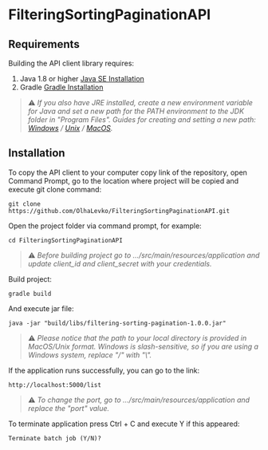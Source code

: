 # FilteringSortingPaginationAPI



## Requirements

Building the API client library requires:
1. Java 1.8 or higher [Java SE Installation][1]
2. Gradle [Gradle Installation][2]

[1]: https://www.oracle.com/java/technologies/javase-downloads.html 
[2]: https://gradle.org/install/

> ⚠️  _If you also have JRE installed, create a new environment variable for Java and set a new path for the PATH environment to the JDK folder in "Program Files". Guides for creating and setting a new path: [Windows][3] / [Unix][4] / [MacOS][5]._
> 
 [3]: https://stackoverflow.com/a/35623142
 [4]: https://linuxize.com/post/how-to-set-and-list-environment-variables-in-linux/?__cf_chl_managed_tk__=2d828b14fa177654a647a55ddfd6c806684ba724-1623071966-0-AQljDh9QvmnbGDiK9JEyOIzDsAnC1zFP3J8sHt1Rq5PuJ6vmiibCZCiYTQF1w-VaFoGl2Xp0uOYGFGH7uaNxWbX-S7qW84E3xKzPpdm2g1alzFj3X-mlJGemcio1_AcmIw1T1P_SjgjqhTWCRjTV6-aw39KSFnFtNmcori6DHk9fiRCPHFJWiqJ8bE5Ps4Z0BW0SLQ0M08ZI_-zne14-sqX6I0VyKLPh_43Y8U_KQPgVpSHvPyh2hhPmEWmrymHEzTb9fC2qNwtHXI81nbqj2s8BiilvJ-NAhFB7dQ4_nwY7hCOda0XP6fSicXuBHKrJChBE4ynd_7Kk1BJizfvB0zAx5OCxKPGJTJCiLHKj4Ompnrxb229jpGc6p4JfBd9Oz-J-7HAN81SAQxyONgSGp5fYGSGzedoL5jOgioCIoQvTq0ce3hFDGpBaz1ShHym71eixeNjJAk2m7cNHVwSfhqM-jAUPRFANj_QLIzuwkxy_pdb3kZ5mH1GzKT0gXH_rfMSctm8-PkHn0Yzgjr3ne8I9de0df7-8EOA53Qw5Zq0Ed6Yw-evxD7TJuFKspdjUe6ZdbdsmrjHgPZl7WBaNKGhNDpHZxWRA_R5TDqH57oqtngzMW8IsEwQSXmIZToWCoU4SM15_D2SL_SNU2OAwslmmg0-8z8fMQ9nC4MvIDB_RAubUFonkPL60VTu10xg4XmahsxBbF8SNKe_INR0bLBOLZmVA0ijhD_h1-UusutbdarDHKuxaursdW6Jb8gcn3A
 [5]: https://apple.stackexchange.com/a/229941

## Installation

To copy the API client to your computer copy link of the repository, open Command Prompt, go to the location where project will be copied and execute git clone command:

```shell
git clone https://github.com/OlhaLevko/FilteringSortingPaginationAPI.git
```

Open the project folder via command prompt, for example:
```shell
cd FilteringSortingPaginationAPI
```

> ⚠️  _Before building project go to .../src/main/resources/application and update client_id and client_secret with your credentials._

Build project:
```shell
gradle build
```

And execute jar file: 

```shell
java -jar "build/libs/filtering-sorting-pagination-1.0.0.jar"
```
> ⚠️  _Please notice that the path to your local directory is provided in MacOS/Unix format. Windows is slash-sensitive, so if you are using a Windows system, replace "/" with "\\"._


If the application runs successfully, you can go to the link:

```shell
http://localhost:5000/list
```

> ⚠️  _To change the port, go to .../src/main/resources/application and replace the "port" value._

To terminate application press Ctrl + C and execute Y if this appeared:

```shell
Terminate batch job (Y/N)?
```